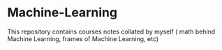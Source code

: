 # Machine-Learning
This repository contains courses notes collated by myself ( math behind Machine Learning, frames of Machine Learning, etc)
